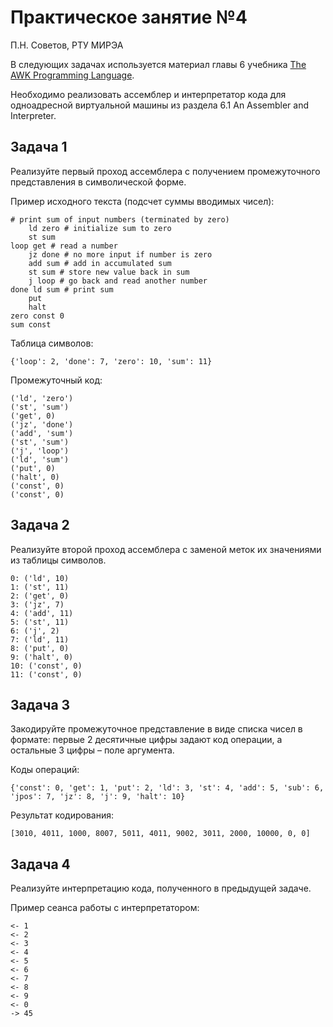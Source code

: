 # Практическое занятие №4

П.Н. Советов, РТУ МИРЭА

В следующих задачах используется материал главы 6 учебника [The AWK Programming Language](https://cdn.hackaday.io/files/255831094543072/The_AWK_Programming_Language.pdf).

Необходимо реализовать ассемблер и интерпретатор кода для одноадресной виртуальной машины из раздела 6.1 An Assembler and Interpreter.

## Задача 1

Реализуйте первый проход ассемблера с получением промежуточного представления в символической форме.

Пример исходного текста (подсчет суммы вводимых чисел):

```
# print sum of input numbers (terminated by zero)
    ld zero # initialize sum to zero
    st sum
loop get # read a number
    jz done # no more input if number is zero
    add sum # add in accumulated sum
    st sum # store new value back in sum
    j loop # go back and read another number
done ld sum # print sum
    put
    halt
zero const 0
sum const
```

Таблица символов:

```
{'loop': 2, 'done': 7, 'zero': 10, 'sum': 11}
```

Промежуточный код:

```
('ld', 'zero')
('st', 'sum')
('get', 0)
('jz', 'done')
('add', 'sum')
('st', 'sum')
('j', 'loop')
('ld', 'sum')
('put', 0)
('halt', 0)
('const', 0)
('const', 0)
```

## Задача 2

Реализуйте второй проход ассемблера с заменой меток их значениями из таблицы символов.

```
0: ('ld', 10)
1: ('st', 11)
2: ('get', 0)
3: ('jz', 7)
4: ('add', 11)
5: ('st', 11)
6: ('j', 2)
7: ('ld', 11)
8: ('put', 0)
9: ('halt', 0)
10: ('const', 0)
11: ('const', 0)
```

## Задача 3

Закодируйте промежуточное представление в виде списка чисел в формате: первые 2 десятичные цифры задают код операции, а остальные 3 цифры – поле аргумента.

Коды операций:

```
{'const': 0, 'get': 1, 'put': 2, 'ld': 3, 'st': 4, 'add': 5, 'sub': 6, 'jpos': 7, 'jz': 8, 'j': 9, 'halt': 10}
```

Результат кодирования:

```
[3010, 4011, 1000, 8007, 5011, 4011, 9002, 3011, 2000, 10000, 0, 0]
```

## Задача 4

Реализуйте интерпретацию кода, полученного в предыдущей задаче.

Пример сеанса работы с интерпретатором:

```
<- 1
<- 2
<- 3
<- 4
<- 5
<- 6
<- 7
<- 8
<- 9
<- 0
-> 45
```

